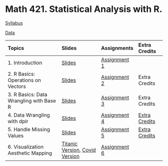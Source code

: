 # Math 421. Statistical Analysis with R. 

[Syllabus](Syllabus_421_fa22.pdf)

[Data](data/data.html)




|Topics| Slides |Assignments |Extra Credits | 
|:---|:---|:---|:---|
|1. Introduction| [Slides](slides/1_intro.html) |[Assignment 1](assignments/assignment1.html) | | 
|2. R Basics: Operations on Vectors|[Slides](slides/2_r_basics.html)  |[Assignment 2](assignments/assignment2.html) |Extra Credits | 
|3. R Basics: Data Wrangling with Base R| [Slides](slides/3_base_r.html) |[Assignment 3](assignments/assignment3.html) |Extra Credits | 
|4. Data Wrangling with dplr| [Slides](slides/4_dplyr.html) |[Assignment 4](assignments/assignment4.html) |[Extra Credits](assignments/assignment4_extra_credits.html) | 
|5. Handle Missing Values| [Slides](slides/5_missing_value_slides.html) |[Assignment 5](assignments/assignment5.html) |[Extra Credits](assignments/assignment5_extra_credits.html) | 
|6. Visualization  Aesthetic Mapping| [Titanic Version](slides/6_viz_titanic.html), [Covid Version](slides/6_viz.html) |[Assignment 6](assignments/assignment6.html) | | 


 

 

 

 

 

 

 

 
